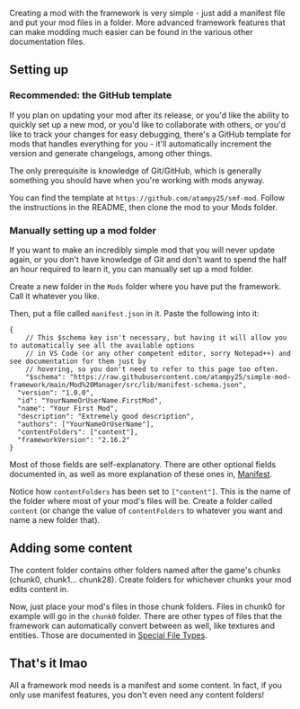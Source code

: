 Creating a mod with the framework is very simple - just add a manifest file and put your mod files in a folder. More advanced framework features that can make modding much easier can be found in the various other documentation files.

## Setting up

### Recommended: the GitHub template

If you plan on updating your mod after its release, or you'd like the ability to quickly set up a new mod, or you'd like to collaborate with others, or you'd like to track your changes for easy debugging, there's a GitHub template for mods that handles everything for you - it'll automatically increment the version and generate changelogs, among other things.

The only prerequisite is knowledge of Git/GitHub, which is generally something you should have when you're working with mods anyway.

You can find the template at `https://github.com/atampy25/smf-mod`. Follow the instructions in the README, then clone the mod to your Mods folder.

### Manually setting up a mod folder

If you want to make an incredibly simple mod that you will never update again, or you don't have knowledge of Git and don't want to spend the half an hour required to learn it, you can manually set up a mod folder.

Create a new folder in the `Mods` folder where you have put the framework. Call it whatever you like.

Then, put a file called `manifest.json` in it. Paste the following into it:

```jsonc
{
	// This $schema key isn't necessary, but having it will allow you to automatically see all the available options
	// in VS Code (or any other competent editor, sorry Notepad++) and see documentation for them just by
	// hovering, so you don't need to refer to this page too often.
	"$schema": "https://raw.githubusercontent.com/atampy25/simple-mod-framework/main/Mod%20Manager/src/lib/manifest-schema.json",
  "version": "1.0.0",
  "id": "YourNameOrUserName.FirstMod",
  "name": "Your First Mod",
  "description": "Extremely good description",
  "authors": ["YourNameOrUserName"],
  "contentFolders": ["content"],
  "frameworkVersion": "2.16.2"
}
```

Most of those fields are self-explanatory. There are other optional fields documented in, as well as more explanation of these ones in, [Manifest](Manifest.md).

Notice how `contentFolders` has been set to `["content"]`. This is the name of the folder where most of your mod's files will be. Create a folder called `content` (or change the value of `contentFolders` to whatever you want and name a new folder that).

## Adding some content

The content folder contains other folders named after the game's chunks (chunk0, chunk1... chunk28). Create folders for whichever chunks your mod edits content in.

Now, just place your mod's files in those chunk folders. Files in chunk0 for example will go in the `chunk0` folder. There are other types of files that the framework can automatically convert between as well, like textures and entities. Those are documented in [Special File Types](<Special File Types.md>).

## That's it lmao

All a framework mod needs is a manifest and some content. In fact, if you only use manifest features, you don't even need any content folders!
